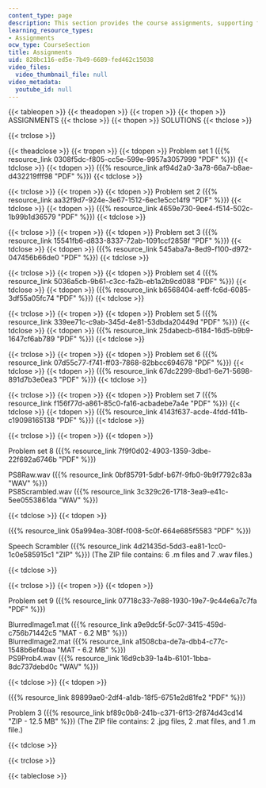 ```yaml
---
content_type: page
description: This section provides the course assignments, supporting files, and solutions.
learning_resource_types:
- Assignments
ocw_type: CourseSection
title: Assignments
uid: 828bc116-ed5e-7b49-6689-fed462c15038
video_files:
  video_thumbnail_file: null
video_metadata:
  youtube_id: null
---
```


{{< tableopen >}}
{{< theadopen >}}
{{< tropen >}}
{{< thopen >}}
ASSIGNMENTS
{{< thclose >}}
{{< thopen >}}
SOLUTIONS
{{< thclose >}}

{{< trclose >}}

{{< theadclose >}}
{{< tropen >}}
{{< tdopen >}}
Problem set 1 ({{% resource_link 0308f5dc-f805-cc5e-599e-9957a3057999 "PDF" %}})
{{< tdclose >}}
{{< tdopen >}}
({{% resource_link af94d2a0-3a78-66a7-b8ae-d432219fff98 "PDF" %}})
{{< tdclose >}}

{{< trclose >}}
{{< tropen >}}
{{< tdopen >}}
Problem set 2 ({{% resource_link aa32f9d7-924e-3e67-1512-6ec1e5cc14f9 "PDF" %}})
{{< tdclose >}}
{{< tdopen >}}
({{% resource_link 4659e730-9ee4-f514-502c-1b99b1d36579 "PDF" %}})
{{< tdclose >}}

{{< trclose >}}
{{< tropen >}}
{{< tdopen >}}
Problem set 3 ({{% resource_link 15541fb6-d833-8337-72ab-1091ccf2858f "PDF" %}})
{{< tdclose >}}
{{< tdopen >}}
({{% resource_link 545aba7a-8ed9-f100-d972-047456b66de0 "PDF" %}})
{{< tdclose >}}

{{< trclose >}}
{{< tropen >}}
{{< tdopen >}}
Problem set 4 ({{% resource_link 5036a5cb-9b61-c3cc-fa2b-eb1a2b9cd088 "PDF" %}})
{{< tdclose >}}
{{< tdopen >}}
({{% resource_link b6568404-aeff-fc6d-6085-3df55a05fc74 "PDF" %}})
{{< tdclose >}}

{{< trclose >}}
{{< tropen >}}
{{< tdopen >}}
Problem set 5 ({{% resource_link 339ee71c-c9ab-345d-4e81-53dbda20449d "PDF" %}})
{{< tdclose >}}
{{< tdopen >}}
({{% resource_link 25dabecb-6184-16d5-b9b9-1647cf6ab789 "PDF" %}})
{{< tdclose >}}

{{< trclose >}}
{{< tropen >}}
{{< tdopen >}}
Problem set 6 ({{% resource_link 07d55c77-f741-ff03-7868-82bbcc694678 "PDF" %}})
{{< tdclose >}}
{{< tdopen >}}
({{% resource_link 67dc2299-8bd1-6e71-5698-891d7b3e0ea3 "PDF" %}})
{{< tdclose >}}

{{< trclose >}}
{{< tropen >}}
{{< tdopen >}}
Problem set 7 ({{% resource_link f156f77d-a861-85c0-fa16-acbadebe7a4e "PDF" %}})
{{< tdclose >}}
{{< tdopen >}}
({{% resource_link 4143f637-acde-4fdd-f41b-c19098165138 "PDF" %}})
{{< tdclose >}}

{{< trclose >}}
{{< tropen >}}
{{< tdopen >}}


Problem set 8 ({{% resource_link 7f9f0d02-4903-1359-3dbe-22f692a6746b "PDF" %}})

PS8Raw.wav ({{% resource_link 0bf85791-5dbf-b67f-9fb0-9b9f7792c83a "WAV" %}})  
PS8Scrambled.wav ({{% resource_link 3c329c26-1718-3ea9-e41c-5ee0553861da "WAV" %}})


{{< tdclose >}}
{{< tdopen >}}


({{% resource_link 05a994ea-308f-f008-5c0f-664e685f5583 "PDF" %}})

Speech Scrambler ({{% resource_link 4d21435d-5dd3-ea81-1cc0-1c0e585915c1 "ZIP" %}}) (The ZIP file contains: 6 .m files and 7 .wav files.)


{{< tdclose >}}

{{< trclose >}}
{{< tropen >}}
{{< tdopen >}}


Problem set 9 ({{% resource_link 07718c33-7e88-1930-19e7-9c44e6a7c7fa "PDF" %}})

BlurredImage1.mat ({{% resource_link a9e9dc5f-5c07-3415-459d-c756b71442c5 "MAT - 6.2 MB" %}})  
BlurredImage2.mat ({{% resource_link a1508cba-de7a-dbb4-c77c-1548b6ef4baa "MAT - 6.2 MB" %}})  
PS9Prob4.wav ({{% resource_link 16d9cb39-1a4b-6101-1bba-8dc737debd0c "WAV" %}})


{{< tdclose >}}
{{< tdopen >}}


({{% resource_link 89899ae0-2df4-a1db-18f5-6751e2d81fe2 "PDF" %}})

Problem 3 ({{% resource_link bf89c0b8-241b-c371-6f13-2f874d43cd14 "ZIP - 12.5 MB" %}}) (The ZIP file contains: 2 .jpg files, 2 .mat files, and 1 .m file.)


{{< tdclose >}}

{{< trclose >}}

{{< tableclose >}}
